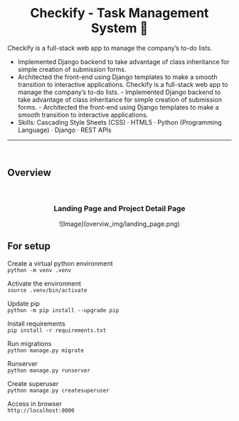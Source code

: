 <h1 align="center">Checkify - Task Management System 📝</h1>

Checkify is a full-stack web app to manage the company’s to-do lists. 
- Implemented Django backend to take advantage of class inheritance for simple creation of submission forms.
- Architected the front-end using Django templates to make a smooth transition to interactive applications. Checkify is a full-stack web app to manage the company’s to-do lists. - Implemented Django backend to take advantage of class inheritance for simple creation of submission forms. - Architected the front-end using Django templates to make a smooth transition to interactive applications.
- Skills: Cascading Style Sheets (CSS) · HTML5 · Python (Programming Language) · Django · REST APIs
<hr>
<br>

## Overview 
<div align="center"><br />
    <h3 align="center">Landing Page and Project Detail Page</h3>
  ![Image](overviw_img/landing_page.png)
  
</div>


## For setup

Create a virtual python environment <br />
`python -m venv .venv`

Activate the environment<br />
`source .venv/bin/activate`

Update pip<br />
`python -m pip install --upgrade pip`

Install requirements<br />
`pip install -r requirements.txt`

Run migrations<br />
`python manage.py migrate`

Runserver<br />
`python manage.py runserver`

Create superuser<br />
`python manage.py createsuperuser`

Access in browser <br />
`http://localhost:8000`